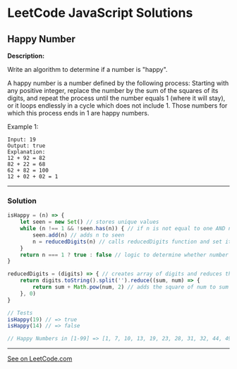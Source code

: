 # LeetCode JavaScript Solutions



## Happy Number



**Description:**

Write an algorithm to determine if a number is "happy".

A happy number is a number defined by the following process: Starting with any positive integer, replace the number by the sum of the squares of its digits, and repeat the process until the number equals 1 (where it will stay), or it loops endlessly in a cycle which does not include 1. Those numbers for which this process ends in 1 are happy numbers.

Example 1:
```
Input: 19
Output: true
Explanation: 
12 + 92 = 82
82 + 22 = 68
62 + 82 = 100
12 + 02 + 02 = 1
```
---


### Solution


```JavaScript
isHappy = (n) => {
    let seen = new Set() // stores unique values
    while (n !== 1 && !seen.has(n)) { // if n is not equal to one AND not within seen
        seen.add(n) // adds n to seen
        n = reducedDigits(n) // calls reducedDigits function and set it equal to n
    }
    return n === 1 ? true : false // logic to determine whether number is happy or not
}

reducedDigits = (digits) => { // creates array of digits and reduces them
    return digits.toString().split('').reduce((sum, num) => { 
        return sum + Math.pow(num, 2) // adds the square of num to sum
    }, 0)
}

// Tests
isHappy(19) // => true
isHappy(14) // => false

// Happy Numbers in [1-99] => [1, 7, 10, 13, 19, 23, 28, 31, 32, 44, 49, 68, 70, 79, 82, 86, 91, 94, 97]
```


---


[See on LeetCode.com](https://leetcode.com/problems/happy-number/)










